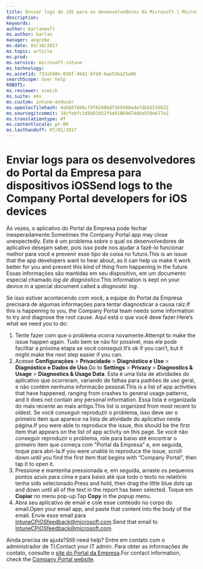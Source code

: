 ```yaml
---
title: Enviar logs do iOS para os desenvolvedores da Microsoft | Microsoft Docs
description: 
keywords: 
author: barlanmsft
ms.author: barlan
manager: angrobe
ms.date: 03/10/2017
ms.topic: article
ms.prod: 
ms.service: microsoft-intune
ms.technology: 
ms.assetid: 733a590e-836f-4941-bfd9-6ae53ba25e06
searchScope: User help
ROBOTS: 
ms.reviewer: esmich
ms.suite: ems
ms.custom: intune-enduser
ms.openlocfilehash: 4abb070d6cf4f8200bdf1b9380ade7db81535622
ms.sourcegitcommit: 34cfebfc1d8b81032f4d41869d74dda559e677e2
ms.translationtype: HT
ms.contentlocale: pt-BR
ms.lasthandoff: 07/01/2017
---
```

# <span data-ttu-id="d4e0c-102">Enviar logs para os desenvolvedores do Portal da Empresa para dispositivos iOS</span><span class="sxs-lookup"><span data-stu-id="d4e0c-102">Send logs to the Company Portal developers for iOS devices</span></span>
<a id="send-logs-to-the-company-portal-developers-for-ios-devices" class="xliff"></a>

<span data-ttu-id="d4e0c-103">Às vezes, o aplicativo do Portal da Empresa pode fechar inesperadamente.</span><span class="sxs-lookup"><span data-stu-id="d4e0c-103">Sometimes the Company Portal app may close unexpectedly.</span></span> <span data-ttu-id="d4e0c-104">Este é um problema sobre o qual os desenvolvedores de aplicativo desejam saber, pois isso pode nos ajudar a fazê-lo funcionar melhor para você e prevenir esse tipo de coisa no futuro.</span><span class="sxs-lookup"><span data-stu-id="d4e0c-104">This is an issue that the app developers want to hear about, as it can help us make it work better for you and prevent this kind of thing from happening in the future.</span></span> <span data-ttu-id="d4e0c-105">Essas informações são mantidas em seu dispositivo, em um documento especial chamado _log de diagnóstico_.</span><span class="sxs-lookup"><span data-stu-id="d4e0c-105">This information is kept on your device in a special document called a _diagnostic log_.</span></span>

<span data-ttu-id="d4e0c-106">Se isso estiver acontecendo com você, a equipe do Portal da Empresa precisará de algumas informações para tentar diagnosticar a causa raiz.</span><span class="sxs-lookup"><span data-stu-id="d4e0c-106">If this is happening to you, the Company Portal team needs some information to try and diagnose the root cause.</span></span> <span data-ttu-id="d4e0c-107">Aqui está o que você deve fazer:</span><span class="sxs-lookup"><span data-stu-id="d4e0c-107">Here’s what we need you to do:</span></span>

1.  <span data-ttu-id="d4e0c-108">Tente fazer com que o problema ocorra novamente.</span><span class="sxs-lookup"><span data-stu-id="d4e0c-108">Attempt to make the issue happen again.</span></span> <span data-ttu-id="d4e0c-109">Tudo bem se não for possível, mas ele pode facilitar a próxima etapa se você conseguir.</span><span class="sxs-lookup"><span data-stu-id="d4e0c-109">It’s ok if you can’t, but it might make the next step easier if you can.</span></span>
2.  <span data-ttu-id="d4e0c-110">Acesse __Configurações__ > __Privacidade__ > __Diagnóstico e Uso__ > __Diagnóstico e Dados de Uso__.</span><span class="sxs-lookup"><span data-stu-id="d4e0c-110">Go to __Settings__ > __Privacy__ > __Diagnostics & Usage__ > __Diagnostics & Usage Data__.</span></span> <span data-ttu-id="d4e0c-111">Esta é uma lista de atividades do aplicativo que ocorreram, variando de falhas para padrões de uso geral, e não contém nenhuma informação pessoal.</span><span class="sxs-lookup"><span data-stu-id="d4e0c-111">This is a list of app activities that have happened, ranging from crashes to general usage patterns, and it does not contain any personal information.</span></span> <span data-ttu-id="d4e0c-112">Essa lista é organizada do mais recente ao mais antigo.</span><span class="sxs-lookup"><span data-stu-id="d4e0c-112">This list is organized from most recent to oldest.</span></span> <span data-ttu-id="d4e0c-113">Se você conseguir reproduzir o problema, isso deve ser o primeiro item que aparece na lista de atividade do aplicativo nesta página.</span><span class="sxs-lookup"><span data-stu-id="d4e0c-113">If you were able to reproduce the issue, this should be the first item that appears on the list of app activity on this page.</span></span> <span data-ttu-id="d4e0c-114">Se você não conseguir reproduzir o problema, role para baixo até encontrar o primeiro item que começa com "Portal da Empresa" e, em seguida, toque para abri-la.</span><span class="sxs-lookup"><span data-stu-id="d4e0c-114">If you were unable to reproduce the issue, scroll down until you find the first item that begins with “Company Portal”, then tap it to open it.</span></span>
3.  <span data-ttu-id="d4e0c-115">Pressione e mantenha pressionada e, em seguida, arraste os pequenos pontos azuis para cima e para baixo até que todo o texto no relatório tenha sido selecionado.</span><span class="sxs-lookup"><span data-stu-id="d4e0c-115">Press and hold, then drag the little blue dots up and down until all of the text in the report has been selected.</span></span> <span data-ttu-id="d4e0c-116">Toque em __Copiar__ no menu pop-up.</span><span class="sxs-lookup"><span data-stu-id="d4e0c-116">Tap __Copy__ in the popup menu.</span></span>
4.  <span data-ttu-id="d4e0c-117">Abra seu aplicativo de email e cole esse conteúdo no corpo do email.</span><span class="sxs-lookup"><span data-stu-id="d4e0c-117">Open your email app, and paste that content into the body of the email.</span></span> <span data-ttu-id="d4e0c-118">Envie esse email para <a href="mailto:IntuneCPiOSfeedback@microsoft.com?subject=My Company Portal App Closed Unexpectedly&body=Press and hold, then paste your copied Company Portal app logs here.">IntuneCPiOSfeedback@microsoft.com</a>.</span><span class="sxs-lookup"><span data-stu-id="d4e0c-118">Send that email to <a href="mailto:IntuneCPiOSfeedback@microsoft.com?subject=My Company Portal App Closed Unexpectedly&body=Press and hold, then paste your copied Company Portal app logs here.">IntuneCPiOSfeedback@microsoft.com</a>.</span></span>

<span data-ttu-id="d4e0c-119">Ainda precisa de ajuda?</span><span class="sxs-lookup"><span data-stu-id="d4e0c-119">Still need help?</span></span> <span data-ttu-id="d4e0c-120">Entre em contato com o administrador de TI.</span><span class="sxs-lookup"><span data-stu-id="d4e0c-120">Contact your IT admin.</span></span> <span data-ttu-id="d4e0c-121">Para obter as informações de contato, consulte o [site do Portal da Empresa](http://portal.manage.microsoft.com).</span><span class="sxs-lookup"><span data-stu-id="d4e0c-121">For contact information, check the [Company Portal website](http://portal.manage.microsoft.com).</span></span>
